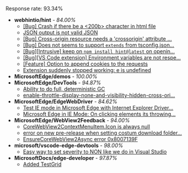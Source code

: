 Response rate: 93.34%

* **webhintio/hint** - _84.00%_
  * [[Bug] Crash if there be a <200b> character in html file](https://github.com/webhintio/hint/issues/5082)
  * [JSON output is not valid JSON](https://github.com/webhintio/hint/issues/5081)
  * [[Bug] Cross-origin resource needs a 'crossorigin' attribute ...](https://github.com/webhintio/hint/issues/5054)
  * [[Bug] Does not seems to support `extends` from tsconfig.json...](https://github.com/webhintio/hint/issues/5035)
  * [[Bug][Intrusive] keep on `npm install hint@latest` on openin...](https://github.com/webhintio/hint/issues/5034)
  * [[Bug][VS Code extension] Environment variables are not respe...](https://github.com/webhintio/hint/issues/4957)
  * [[Feature] Option to append cookies to the requests](https://github.com/webhintio/hint/issues/5079)
  * [Extension suddenly stopped working: e is undefined](https://github.com/webhintio/hint/issues/5078)
* **MicrosoftEdge/demos** - _100.00%_
* **MicrosoftEdge/DevTools** - _94.87%_
  * [Ability to do full, deterministic GC](https://github.com/MicrosoftEdge/DevTools/issues/40)
  * [enable-throttle-display-none-and-visibility-hidden-cross-ori...](https://github.com/MicrosoftEdge/DevTools/issues/3)
* **MicrosoftEdge/EdgeWebDriver** - _84.62%_
  * [Test IE mode in Microsoft Edge with Internet Explorer Driver...](https://github.com/MicrosoftEdge/EdgeWebDriver/issues/13)
  * [Microsoft Edge in IE Mode: On clicking elements its throwing...](https://github.com/MicrosoftEdge/EdgeWebDriver/issues/12)
* **MicrosoftEdge/WebView2Feedback** - _94.00%_
  * [CoreWebView2ContextMenuItem.Icon is always null](https://github.com/MicrosoftEdge/WebView2Feedback/issues/2367)
  * [error on new pre-release when setting costum download folder...](https://github.com/MicrosoftEdge/WebView2Feedback/issues/2358)
  * [EnsureCoreWebView2Async error 0x8007139F](https://github.com/MicrosoftEdge/WebView2Feedback/issues/2343)
* **microsoft/vscode-edge-devtools** - _98.00%_
  * [Easy way to set severity to NON like we do in Visual Studio](https://github.com/microsoft/vscode-edge-devtools/issues/977)
* **MicrosoftDocs/edge-developer** - _97.87%_
  * [Added TestGrid](https://github.com/MicrosoftDocs/edge-developer/pull/1890)